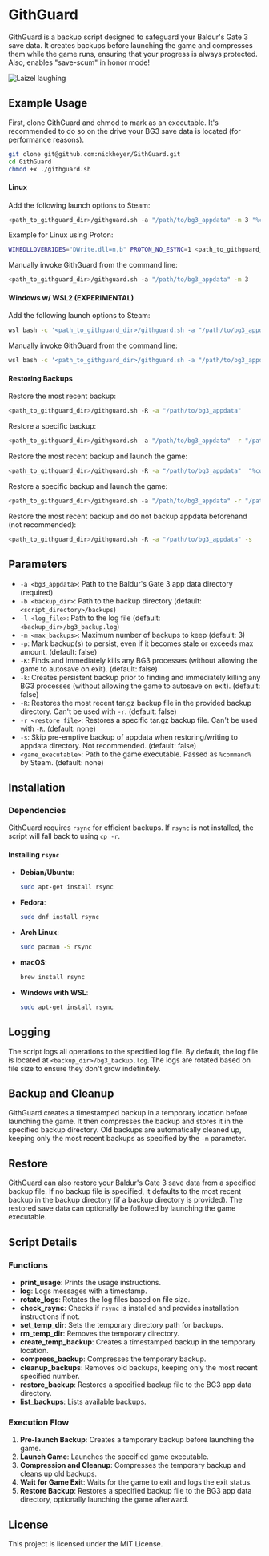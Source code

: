 # GithGuard

GithGuard is a backup script designed to safeguard your Baldur's Gate 3 save data. It creates backups before launching the game and compresses them while the game runs, ensuring that your progress is always protected. Also, enables "save-scum" in honor mode!

![Laizel laughing](https://i.redd.it/zucyha82ercc1.jpeg)

## Example Usage

First, clone GithGuard and chmod to mark as an executable. It's recommended to do so on the drive your BG3 save data is located (for performance reasons).

```bash
git clone git@github.com:nickheyer/GithGuard.git
cd GithGuard
chmod +x ./githguard.sh
```

#### Linux

Add the following launch options to Steam:

```bash
<path_to_githguard_dir>/githguard.sh -a "/path/to/bg3_appdata" -m 3 "%command%"
```

Example for Linux using Proton:

```bash
WINEDLLOVERRIDES="DWrite.dll=n,b" PROTON_NO_ESYNC=1 <path_to_githguard_dir>/githguard.sh -a "/mnt/gamedrive/SteamLibrary/steamapps/compatdata/1086940/pfx/drive_c/users/steamuser/AppData/Local/Larian Studios" "%command%"
```

Manually invoke GithGuard from the command line:

```bash
<path_to_githguard_dir>/githguard.sh -a "/path/to/bg3_appdata" -m 3
```

#### Windows w/ WSL2 (EXPERIMENTAL)

Add the following launch options to Steam:

```bash
wsl bash -c '<path_to_githguard_dir>/githguard.sh -a "/path/to/bg3_appdata" "cmd.exe /C %command%"'
```

Manually invoke GithGuard from the command line:

```bash
wsl bash -c '<path_to_githguard_dir>/githguard.sh -a "/path/to/bg3_appdata" -m 3'
```

#### Restoring Backups

Restore the most recent backup:

```bash
<path_to_githguard_dir>/githguard.sh -R -a "/path/to/bg3_appdata"
```

Restore a specific backup:

```bash
<path_to_githguard_dir>/githguard.sh -a "/path/to/bg3_appdata" -r "/path/to/backup_file.tar.gz"
```

Restore the most recent backup and launch the game:

```bash
<path_to_githguard_dir>/githguard.sh -R -a "/path/to/bg3_appdata"  "%command%"
```

Restore a specific backup and launch the game:

```bash
<path_to_githguard_dir>/githguard.sh -a "/path/to/bg3_appdata" -r "/path/to/backup_file.tar.gz" "%command%"
```

Restore the most recent backup and do not backup appdata beforehand (not recommended):

```bash
<path_to_githguard_dir>/githguard.sh -R -a "/path/to/bg3_appdata" -s
```

## Parameters

- `-a <bg3_appdata>`: Path to the Baldur's Gate 3 app data directory (required)
- `-b <backup_dir>`: Path to the backup directory (default: `<script_directory>/backups`)
- `-l <log_file>`: Path to the log file (default: `<backup_dir>/bg3_backup.log`)
- `-m <max_backups>`: Maximum number of backups to keep (default: 3)
- `-p`: Mark backup(s) to persist, even if it becomes stale or exceeds max amount. (default: false)
- `-K`: Finds and immediately kills any BG3 processes (without allowing the game to autosave on exit). (default: false)
- `-k`: Creates persistent backup prior to finding and immediately killing any BG3 processes (without allowing the game to autosave on exit). (default: false)
- `-R`: Restores the most recent tar.gz backup file in the provided backup directory. Can't be used with `-r`. (default: false)
- `-r <restore_file>`: Restores a specific tar.gz backup file. Can't be used with `-R`. (default: none)
- `-s`: Skip pre-emptive backup of appdata when restoring/writing to appdata directory. Not recommended. (default: false)
- `<game_executable>`: Path to the game executable. Passed as `%command%` by Steam. (default: none)

## Installation

### Dependencies

GithGuard requires `rsync` for efficient backups. If `rsync` is not installed, the script will fall back to using `cp -r`.

#### Installing `rsync`

- **Debian/Ubuntu**:
  ```bash
  sudo apt-get install rsync
  ```

- **Fedora**:
  ```bash
  sudo dnf install rsync
  ```

- **Arch Linux**:
  ```bash
  sudo pacman -S rsync
  ```

- **macOS**:
  ```bash
  brew install rsync
  ```

- **Windows with WSL**:
  ```bash
  sudo apt-get install rsync
  ```

## Logging

The script logs all operations to the specified log file. By default, the log file is located at `<backup_dir>/bg3_backup.log`. The logs are rotated based on file size to ensure they don't grow indefinitely.

## Backup and Cleanup

GithGuard creates a timestamped backup in a temporary location before launching the game. It then compresses the backup and stores it in the specified backup directory. Old backups are automatically cleaned up, keeping only the most recent backups as specified by the `-m` parameter.

## Restore

GithGuard can also restore your Baldur's Gate 3 save data from a specified backup file. If no backup file is specified, it defaults to the most recent backup in the backup directory (if a backup directory is provided). The restored save data can optionally be followed by launching the game executable.

## Script Details

### Functions

- **print_usage**: Prints the usage instructions.
- **log**: Logs messages with a timestamp.
- **rotate_logs**: Rotates the log files based on file size.
- **check_rsync**: Checks if `rsync` is installed and provides installation instructions if not.
- **set_temp_dir**: Sets the temporary directory path for backups.
- **rm_temp_dir**: Removes the temporary directory.
- **create_temp_backup**: Creates a timestamped backup in the temporary location.
- **compress_backup**: Compresses the temporary backup.
- **cleanup_backups**: Removes old backups, keeping only the most recent specified number.
- **restore_backup**: Restores a specified backup file to the BG3 app data directory.
- **list_backups**: Lists available backups.

### Execution Flow

1. **Pre-launch Backup**: Creates a temporary backup before launching the game.
2. **Launch Game**: Launches the specified game executable.
3. **Compression and Cleanup**: Compresses the temporary backup and cleans up old backups.
4. **Wait for Game Exit**: Waits for the game to exit and logs the exit status.
5. **Restore Backup**: Restores a specified backup file to the BG3 app data directory, optionally launching the game afterward.

## License

This project is licensed under the MIT License.
